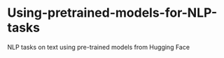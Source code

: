 # Using-pretrained-models-for-NLP-tasks
NLP tasks on text using pre-trained models from Hugging Face 
